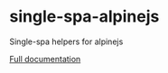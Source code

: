 # single-spa-alpinejs

Single-spa helpers for alpinejs

[Full documentation](https://single-spa.js.org/docs/ecosystem-alpinejs.html)
